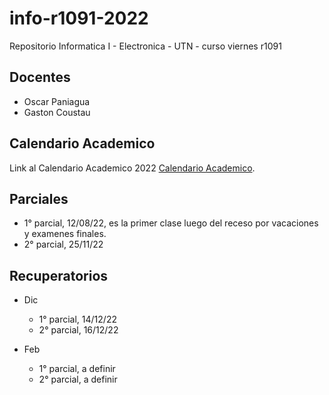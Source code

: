 # info-r1091-2022
Repositorio Informatica I - Electronica - UTN - curso viernes r1091

## Docentes

* Oscar Paniagua
* Gaston Coustau

## Calendario Academico

Link al Calendario Academico 2022 [Calendario Academico](https://frba.utn.edu.ar/static/CalendarioAcademico2022.pdf).

## Parciales

* 1° parcial, 12/08/22, es la primer clase luego del receso por vacaciones y examenes finales.
* 2° parcial, 25/11/22

## Recuperatorios

* Dic
	* 1° parcial, 14/12/22
	* 2° parcial, 16/12/22
	
* Feb
	* 1° parcial, a definir
	* 2° parcial, a definir